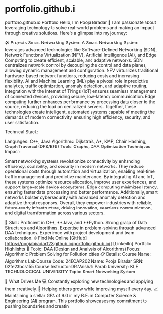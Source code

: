# portfolio.github.i
portfolio.github.io
Portfolio
Hello, I'm Pooja Biradar 👋
I am passionate about leveraging technology to solve real-world problems and making an impact through creative solutions. Here's a glimpse into my journey:

🛠 Projects
Smart Networking System
A Smart Networking System leverages advanced technologies like Software-Defined Networking (SDN), Network Functions Virtualization (NFV), Artificial Intelligence (AI), and Edge Computing to create efficient, scalable, and adaptive networks. SDN centralizes network control by decoupling the control and data planes, allowing dynamic management and configuration. NFV virtualizes traditional hardware-based network functions, reducing costs and increasing flexibility. AI and Machine Learning (ML) play a pivotal role in predictive analytics, traffic optimization, anomaly detection, and adaptive routing. Integration with the Internet of Things (IoT) ensures seamless management of connected devices, providing secure, low-latency communication. Edge computing further enhances performance by processing data closer to the source, reducing the load on centralized servers. Together, these technologies create intelligent, automated systems capable of meeting the demands of modern connectivity, ensuring high efficiency, security, and user satisfaction.

Technical Stack:

Languages: C++, Java
Algorithms: Dijkstra’s, A*, KMP, Chain Hashing, Graph Traversal (DFS/BFS)
Tools: Graphs, DAA Optimization Techniques
Impact:

Smart networking systems revolutionize connectivity by enhancing efficiency, scalability, and security in modern networks. They reduce operational costs through automation and virtualization, enabling real-time traffic management and predictive maintenance. By integrating AI and IoT, these systems optimize resource allocation, improve user experiences, and support large-scale device ecosystems. Edge computing minimizes latency, ensuring faster data processing and better performance. Additionally, smart networks bolster cybersecurity with advanced anomaly detection and adaptive threat responses. Overall, they empower industries with reliable, future-ready infrastructure, driving innovation, seamless communication, and digital transformation across various sectors.

🚀 Skills
Proficient in C++, **Java, and **Python.
Strong grasp of Data Structures and Algorithms.
Expertise in problem-solving through advanced DAA techniques.
Experience with project development and team collaboration.
🌐 Find Me Online
[GitHub][https://poojabiradar123.github.io/portfolio.github.io/]
[LinkedIn]
Portfolio Highlights
🎯 Topic:
DAA (Design and Analysis of Algorithms)
Focus: Algorithmic Problem Solving for Pollution cities
📋 Details:
Course Name: Algorithms Lab
Course Code: 24ECAP202
Name: Pooja Biradar
SRN: 02fe23bcs155
Course Instructor:DR.Vaishali Parab
University: KLE TECHNOLOGICAL UNIVERSITY
Topic: Smart Networking System

🎨 What Drives Me
💻 Constantly exploring new technologies and applying them creatively.
🤝 Helping others grow while improving myself every day.
📈 Maintaining a stellar GPA of 9.0 in my B.E. in Computer Science & Engineering (AI) program.
This portfolio showcases my commitment to pushing boundaries and creatin
